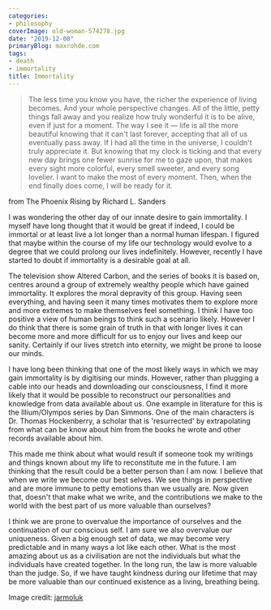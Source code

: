 ```yaml
---
categories:
- philosophy
coverImage: old-woman-574278.jpg
date: "2019-12-08"
primaryBlog: maxrohde.com
tags:
- death
- immortality
title: Immortality
---
```


> The less time you know you have, the richer the experience of living becomes. And your whole perspective changes. All of the little, petty things fall away and you realize how truly wonderful it is to be alive, even if just for a moment. The way I see it — life is all the more beautiful knowing that it can't last forever, accepting that all of us eventually pass away. If I had all the time in the universe, I couldn't truly appreciate it. But knowing that my clock is ticking and that every new day brings one fewer sunrise for me to gaze upon, that makes every sight more colorful, every smell sweeter, and every song lovelier. I want to make the most of every moment. Then, when the end finally does come, I will be ready for it.

from The Phoenix Rising by Richard L. Sanders

I was wondering the other day of our innate desire to gain immortality. I myself have long thought that it would be great if indeed, I could be immortal or at least live a lot longer than a normal human lifespan. I figured that maybe within the course of my life our technology would evolve to a degree that we could prolong our lives indefinitely. However, recently I have started to doubt if immortality is a desirable goal at all.

The television show Altered Carbon, and the series of books it is based on, centres around a group of extremely wealthy people which have gained immortality. It explores the moral depravity of this group. Having seen everything, and having seen it many times motivates them to explore more and more extremes to make themselves feel something. I think I have too positive a view of human beings to think such a scenario likely. However I do think that there is some grain of truth in that with longer lives it can become more and more difficult for us to enjoy our lives and keep our sanity. Certainly if our lives stretch into eternity, we might be prone to loose our minds.

I have long been thinking that one of the most likely ways in which we may gain immortality is by digitising our minds. However, rather than plugging a cable into our heads and downloading our consciousness, I find it more likely that it would be possible to reconstruct our personalities and knowledge from data available about us. One example in literature for this is the Illium/Olympos series by Dan Simmons. One of the main characters is Dr. Thomas Hockenberry, a scholar that is 'resurrected' by extrapolating from what can be know about him from the books he wrote and other records available about him.

This made me think about what would result if someone took my writings and things known about my life to reconstitute me in the future. I am thinking that the result could be a better person than I am now. I believe that when we write we become our best selves. We see things in perspective and are more immune to petty emotions than we usually are. Now given that, doesn't that make what we write, and the contributions we make to the world with the best part of us more valuable than ourselves?

I think we are prone to overvalue the importance of ourselves and the continuation of our conscious self. I am sure we also overvalue our uniqueness. Given a big enough set of data, we may become very predictable and in many ways a lot like each other. What is the most amazing about us as a civilisation are not the individuals but what the individuals have created together. In the long run, the law is more valuable than the judge. So, if we have taught kindness during our lifetime that may be more valuable than our continued existence as a living, breathing being.

Image credit: [jarmoluk](https://pixabay.com/photos/old-woman-desert-old-age-bedouin-574278/)